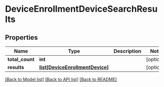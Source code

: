 # DeviceEnrollmentDeviceSearchResults

## Properties
Name | Type | Description | Notes
------------ | ------------- | ------------- | -------------
**total_count** | **int** |  | [optional] 
**results** | [**list[DeviceEnrollmentDevice]**](DeviceEnrollmentDevice.md) |  | [optional] 

[[Back to Model list]](../README.md#documentation-for-models) [[Back to API list]](../README.md#documentation-for-api-endpoints) [[Back to README]](../README.md)



